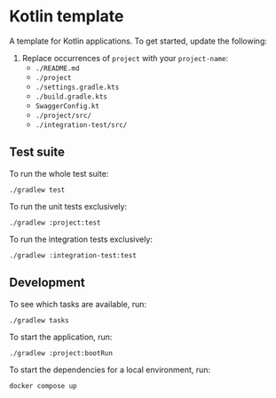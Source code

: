 # Kotlin template

A template for Kotlin applications. To get started, update the following:

1. Replace occurrences of `project` with your `project-name`:
   - `./README.md`
   - `./project`
   - `./settings.gradle.kts`
   - `./build.gradle.kts`
   - `SwaggerConfig.kt`
   - `./project/src/` 
   - `./integration-test/src/` 

## Test suite

To run the whole test suite:
```shell
./gradlew test
```

To run the unit tests exclusively:
```shell
./gradlew :project:test 
```

To run the integration tests exclusively:
```shell
./gradlew :integration-test:test
```

## Development

To see which tasks are available, run:
```shell
./gradlew tasks
```

To start the application, run:
```shell
./gradlew :project:bootRun
```

To start the dependencies for a local environment, run: 
```shell
docker compose up
```
